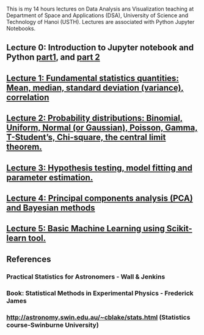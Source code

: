 
This is my 14 hours lectures on Data Analysis ans Visualization teaching at Department of Space and Applications (DSA), University of Science and Technology of Hanoi (USTH). Lectures are associated with Python Jupyter Notebooks.


## Lecture 0: Introduction to Jupyter notebook and Python [part1](https://github.com/hoangducthuong/DataAnalysis_Visualization/blob/f7c773bab1f58a1362bca02636a4324651cdc2da/Lec0_Intro_Notebook_and_Python_part1.ipynb), and [part 2](https://github.com/hoangducthuong/DataAnalysis_Visualization/blob/f7c773bab1f58a1362bca02636a4324651cdc2da/Lec0_Intro_Notebook_and_Python_part2.ipynb)

## [Lecture 1: Fundamental statistics quantities: Mean, median, standard deviation (variance), correlation](https://github.com/hoangducthuong/DataAnalysis_Visualization/blob/f7c773bab1f58a1362bca02636a4324651cdc2da/Lec1_statistics.ipynb)

## [ Lecture 2: Probability distributions: Binomial, Uniform, Normal (or Gaussian), Poisson, Gamma, T-Student’s, Chi-square, the central limit theorem.](https://github.com/hoangducthuong/DataAnalysis_Visualization/blob/f7c773bab1f58a1362bca02636a4324651cdc2da/Lec2_probability.ipynb)

## [Lecture 3: Hypothesis testing, model fitting and parameter estimation.](https://github.com/hoangducthuong/DataAnalysis_Visualization/blob/f7c773bab1f58a1362bca02636a4324651cdc2da/Lec3_test_fit.ipynb)

## [Lecture 4: Principal components analysis (PCA) and Bayesian methods](https://github.com/hoangducthuong/DataAnalysis_Visualization/blob/f7c773bab1f58a1362bca02636a4324651cdc2da/Lec4_PCA_Bayesian.ipynb)

## [Lecture 5: Basic Machine Learning using Scikit-learn tool.](https://github.com/hoangducthuong/DataAnalysis_Visualization/blob/f7c773bab1f58a1362bca02636a4324651cdc2da/Lec5_basic_MachineLearning.ipynb)


## References

### Practical Statistics for Astronomers - Wall & Jenkins
### Book: Statistical Methods in Experimental Physics - Frederick James
### http://astronomy.swin.edu.au/~cblake/stats.html (Statistics course-Swinburne University)
